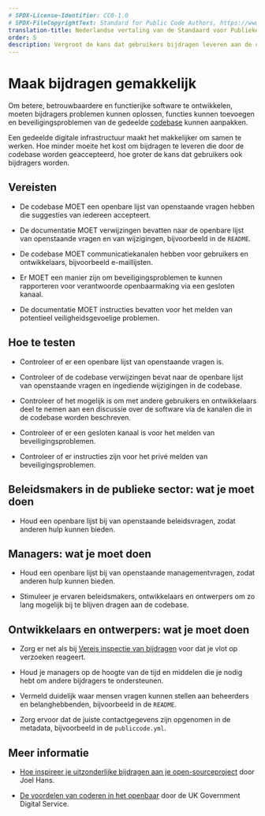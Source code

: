 ```yaml
---
# SPDX-License-Identifier: CC0-1.0
# SPDX-FileCopyrightText: Standard for Public Code Authors, https://www.standardforpubliccode.org/AUTHORS.html
translation-title: Nederlandse vertaling van de Standaard voor Publieke Code
order: 5
description: Vergroot de kans dat gebruikers bijdragen leveren aan de codebase.
---
```


# Maak bijdragen gemakkelijk

Om betere, betrouwbaardere en functierijke software te ontwikkelen, moeten bijdragers problemen kunnen oplossen, functies kunnen toevoegen en beveiligingsproblemen van de gedeelde [codebase](../glossary.html#codebase) kunnen aanpakken.

Een gedeelde digitale infrastructuur maakt het makkelijker om samen te werken. Hoe minder moeite het kost om bijdragen te leveren die door de codebase worden geaccepteerd, hoe groter de kans dat gebruikers ook bijdragers worden.

## Vereisten

- De codebase MOET een openbare lijst van openstaande vragen hebben die suggesties van iedereen accepteert.

- De documentatie MOET verwijzingen bevatten naar de openbare lijst van openstaande vragen en van wijzigingen, bijvoorbeeld in de `README`.

- De codebase MOET communicatiekanalen hebben voor gebruikers en ontwikkelaars, bijvoorbeeld e-maillijsten.

- Er MOET een manier zijn om beveiligingsproblemen te kunnen rapporteren voor verantwoorde openbaarmaking via een gesloten kanaal.

- De documentatie MOET instructies bevatten voor het melden van potentieel veiligheidsgevoelige problemen.

## Hoe te testen

- Controleer of er een openbare lijst van openstaande vragen is.

- Controleer of de codebase verwijzingen bevat naar de openbare lijst van openstaande vragen en ingediende wijzigingen in de codebase.

- Controleer of het mogelijk is om met andere gebruikers en ontwikkelaars deel te nemen aan een discussie over de software via de kanalen die in de codebase worden beschreven.

- Controleer of er een gesloten kanaal is voor het melden van beveiligingsproblemen.

- Controleer of er instructies zijn voor het privé melden van beveiligingsproblemen.

## Beleidsmakers in de publieke sector: wat je moet doen

- Houd een openbare lijst bij van openstaande beleidsvragen, zodat anderen hulp kunnen bieden.

## Managers: wat je moet doen

- Houd een openbare lijst bij van openstaande managementvragen, zodat anderen hulp kunnen bieden.

- Stimuleer je ervaren beleidsmakers, ontwikkelaars en ontwerpers om zo lang mogelijk bij te blijven dragen aan de codebase.

## Ontwikkelaars en ontwerpers: wat je moet doen

- Zorg er net als bij [Vereis inspectie van bijdragen](require-review-of-contributions.html) voor dat je vlot op verzoeken reageert.

- Houd je managers op de hoogte van de tijd en middelen die je nodig hebt om andere bijdragers te ondersteunen.

- Vermeld duidelijk waar mensen vragen kunnen stellen aan beheerders en belanghebbenden, bijvoorbeeld in de `README`.

- Zorg ervoor dat de juiste contactgegevens zijn opgenomen in de metadata, bijvoorbeeld in de `publiccode.yml`.

## Meer informatie

* [Hoe inspireer je uitzonderlijke bijdragen aan je open-sourceproject](https://dev.to/joelhans/how-to-inspire-exceptional-contributions-to-your-open-source-project-1ebf) door Joel Hans.

* [De voordelen van coderen in het openbaar](https://gds.blog.gov.uk/2017/09/04/the-benefits-of-coding-in-the-open/) door de UK Government Digital Service.
